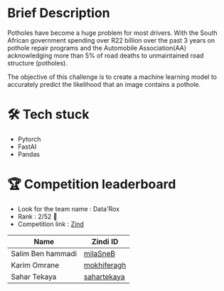 # Brief Description

Potholes have become a huge problem for most drivers. With the South African government spending over R22 billion over the past 3 years on pothole repair programs and the Automobile Association(AA) acknowledging more than 5% of road deaths to unmaintained road structure (potholes).

The objective of this challenge is to create a machine learning model to accurately predict the likelihood that an image contains a pothole.


# 🛠 Tech stuck
- Pytorch
- FastAI
- Pandas


# 🏆 Competition leaderboard
- Look for the team name : Data'Rox
- Rank : 2/52 🏅
- Competition link : [Zind](https://zindi.africa/competitions/ieee-ensi-student-branch-go-data-science-gods/leaderboard)


| Name             | Zindi ID                                                                | 
| ----------------- | ------------------------------------------------------------------ |
| Salim Ben hammadi| [milaSneB](https://zindi.africa/users/milaSneB) |
| Karim Omrane| [mokhiferagh](https://zindi.africa/users/mokhiferagh) |
| Sahar Tekaya| [sahartekaya](https://zindi.africa/users/sahartekaya) |
